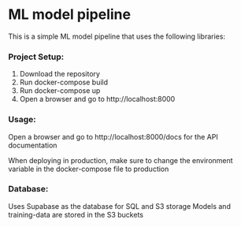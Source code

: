 # ML model pipeline

This is a simple ML model pipeline that uses the following libraries:

### Project Setup:
1. Download the repository
2. Run docker-compose build
3. Run docker-compose up
4. Open a browser and go to http://localhost:8000

### Usage:
Open a browser and go to http://localhost:8000/docs
for the API documentation

When deploying in production, make sure to change the environment variable in the docker-compose file to production

### Database:
Uses Supabase as the database for SQL and S3 storage
Models and training-data are stored in the S3 buckets

